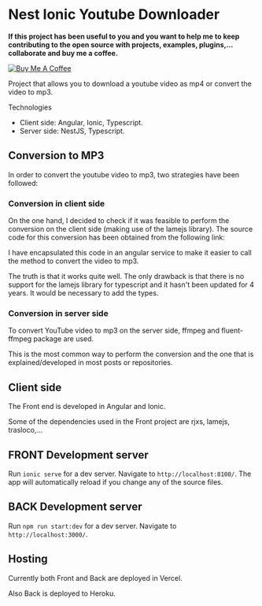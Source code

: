 # Nest Ionic Youtube Downloader

**If this project has been useful to you and you want to help me to keep contributing to the open source with projects, examples, plugins,... collaborate and buy me a coffee.**

<a href="https://www.buymeacoffee.com/h6WVj4HcD" target="_blank"><img src="https://www.buymeacoffee.com/assets/img/custom_images/yellow_img.png" alt="Buy Me A Coffee"></a>

Project that allows you to download a youtube video as mp4 or convert the video to mp3.

Technologies

* Client side: Angular, Ionic, Typescript.
* Server side: NestJS, Typescript.

## Conversion to MP3

In order to convert the youtube video to mp3, two strategies have been followed:

### Conversion in client side

On the one hand, I decided to check if it was feasible to perform the conversion on the client side (making use of the lamejs library). The source code for this conversion has been obtained from the following link:

I have encapsulated this code in an angular service to make it easier to call the method to convert the video to mp3.

The truth is that it works quite well. The only drawback is that there is no support for the lamejs library for typescript and it hasn't been updated for 4 years. It would be necessary to add the types.

### Conversion in server side

To convert YouTube video to mp3 on the server side, ffmpeg and fluent-ffmpeg package are used.

This is the most common way to perform the conversion and the one that is explained/developed in most posts or repositories.

## Client side

The Front end is developed in Angular and Ionic.

Some of the dependencies used in the Front project are rjxs, lamejs, trasloco,...

## FRONT Development server

Run `ionic serve` for a dev server. Navigate to `http://localhost:8100/`. The app will automatically reload if you change any of the source files.

## BACK Development server

Run `npm run start:dev` for a dev server. Navigate to `http://localhost:3000/`.

## Hosting

Currently both Front and Back are deployed in Vercel.

Also Back is deployed to Heroku.
